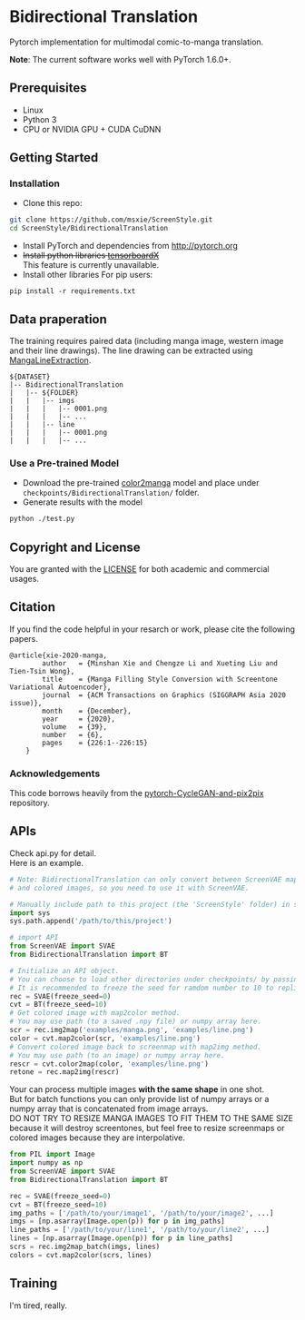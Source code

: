 # Bidirectional Translation

Pytorch implementation for multimodal comic-to-manga translation. 

**Note**: The current software works well with PyTorch 1.6.0+. 

## Prerequisites
- Linux
- Python 3
- CPU or NVIDIA GPU + CUDA CuDNN

## Getting Started ###
### Installation
- Clone this repo:
```bash
git clone https://github.com/msxie/ScreenStyle.git
cd ScreenStyle/BidirectionalTranslation
```
- Install PyTorch and dependencies from http://pytorch.org
- ~~Install python libraries [tensorboardX](https://github.com/lanpa/tensorboardX)~~  
  This feature is currently unavailable.
- Install other libraries
For pip users:
```
pip install -r requirements.txt
```

## Data praperation
The training requires paired data (including manga image, western image and their line drawings). 
The line drawing can be extracted using [MangaLineExtraction](https://github.com/ljsabc/MangaLineExtraction).

  ```
${DATASET} 
|-- BidirectionalTranslation
|   |-- ${FOLDER}
|   |   |-- imgs
|   |   |   |-- 0001.png 
|   |   |   |-- ...
|   |   |-- line
|   |   |   |-- 0001.png 
|   |   |   |-- ...
  ```

### Use a Pre-trained Model
- Download the pre-trained [color2manga](https://drive.google.com/file/d/18-N1W0t3igWLJWFyplNZ5Fa2YHWASCZY/view?usp=sharing) model and place under `checkpoints/BidirectionalTranslation/` folder.
- Generate results with the model
```bash
python ./test.py
```

## Copyright and License
You are granted with the [LICENSE](../LICENSE) for both academic and commercial usages.

## Citation
If you find the code helpful in your resarch or work, please cite the following papers.
```
@article{xie-2020-manga,
        author   = {Minshan Xie and Chengze Li and Xueting Liu and Tien-Tsin Wong},
        title    = {Manga Filling Style Conversion with Screentone Variational Autoencoder},
        journal  = {ACM Transactions on Graphics (SIGGRAPH Asia 2020 issue)},
        month    = {December},
        year     = {2020},
        volume   = {39},
        number   = {6},
        pages    = {226:1--226:15}
    }
```

### Acknowledgements
This code borrows heavily from the [pytorch-CycleGAN-and-pix2pix](https://github.com/junyanz/pytorch-CycleGAN-and-pix2pix) repository.


## APIs
Check api.py for detail.  
Here is an example.  
```python
# Note: BidirectionalTranslation can only convert between ScreenVAE maps
# and colored images, so you need to use it with ScreenVAE.

# Manually include path to this project (the 'ScreenStyle' folder) in sys.path
import sys
sys.path.append('/path/to/this/project')

# import API
from ScreenVAE import SVAE
from BidirectionalTranslation import BT

# Initialize an API object.
# You can choose to load other directories under checkpoints/ by passing their name as argument.
# It is recommended to freeze the seed for ramdom number to 10 to replicate the performance in paper.
rec = SVAE(freeze_seed=0)
cvt = BT(freeze_seed=10)
# Get colored image with map2color method.
# You may use path (to a saved .npy file) or numpy array here.
scr = rec.img2map('examples/manga.png', 'examples/line.png')
color = cvt.map2color(scr, 'examples/line.png')
# Convert colored image back to screenmap with map2img method.
# You may use path (to an image) or numpy array here.
rescr = cvt.color2map(color, 'examples/line.png')
retone = rec.map2img(rescr)
```
Your can process multiple images **with the same shape** in one shot.  
But for batch functions you can only provide list of numpy arrays or a numpy array that is concatenated from image arrays.  
DO NOT TRY TO RESIZE MANGA IMAGES TO FIT THEM TO THE SAME SIZE because it will destroy screentones, but feel free to resize screenmaps or colored images because they are interpolative.  
```python
from PIL import Image
import numpy as np
from ScreenVAE import SVAE
from BidirectionalTranslation import BT

rec = SVAE(freeze_seed=0)
cvt = BT(freeze_seed=10)
img_paths = ['/path/to/your/image1', '/path/to/your/image2', ...]
imgs = [np.asarray(Image.open(p)) for p in img_paths]
line_paths = ['/path/to/your/line1', '/path/to/your/line2', ...]
lines = [np.asarray(Image.open(p)) for p in line_paths]
scrs = rec.img2map_batch(imgs, lines)
colors = cvt.map2color(scrs, lines)
```

## Training
I'm tired, really.
